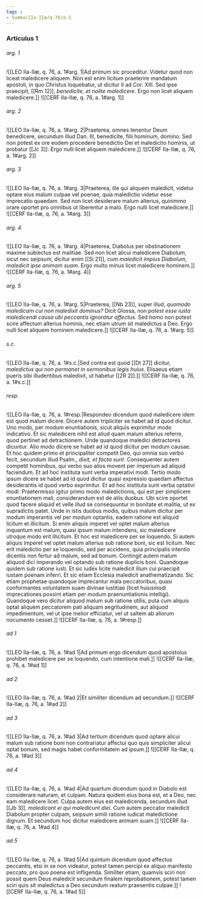 ```yaml
---
tags : 
- Summa/IIa-IIæ/q.76/a.1
---
```


### Articulus 1

###### arg. 1
![[LEO IIa-IIæ, q. 76, a. 1#arg. 1|Ad primum sic proceditur. Videtur quod non liceat maledicere aliquem. Non est enim licitum praeterire mandatum apostoli, in quo Christus loquebatur, ut dicitur II ad Cor. XIII. Sed ipse praecipit, [[Rm 12]], *benedicite, et nolite maledicere*. Ergo non licet aliquem maledicere.]]
![[CERF IIa-IIæ, q. 76, a. 1#arg. 1]]

###### arg. 2
![[LEO IIa-IIæ, q. 76, a. 1#arg. 2|Praeterea, omnes tenentur Deum benedicere, secundum illud Dan. III, benedicite, filii hominum, domino. Sed non potest ex ore eodem procedere benedictio Dei et maledictio hominis, ut probatur [[Jc 3]]. Ergo nulli licet aliquem maledicere.]]
![[CERF IIa-IIæ, q. 76, a. 1#arg. 2]]

###### arg. 3
![[LEO IIa-IIæ, q. 76, a. 1#arg. 3|Praeterea, ille qui aliquem maledicit, videtur optare eius malum culpae vel poenae, quia maledictio videtur esse imprecatio quaedam. Sed non licet desiderare malum alterius, quinimmo orare oportet pro omnibus ut liberentur a malo. Ergo nulli licet maledicere.]]
![[CERF IIa-IIæ, q. 76, a. 1#arg. 3]]

###### arg. 4
![[LEO IIa-IIæ, q. 76, a. 1#arg. 4|Praeterea, Diabolus per obstinationem maxime subiectus est malitiae. Sed non licet alicui maledicere Diabolum, sicut nec seipsum, dicitur enim [[Si 21]], *cum maledicit impius Diabolum, maledicit ipse animam suam*. Ergo multo minus licet maledicere hominem.]]
![[CERF IIa-IIæ, q. 76, a. 1#arg. 4]]

###### arg. 5
![[LEO IIa-IIæ, q. 76, a. 1#arg. 5|Praeterea, [[Nb 23]], super illud, *quomodo maledicam cui non maledixit dominus?* Dicit Glossa, *non potest esse iusta maledicendi causa ubi peccantis ignoratur affectus*. Sed homo non potest scire affectum alterius hominis, nec etiam utrum sit maledictus a Deo. Ergo nulli licet aliquem hominem maledicere.]]
![[CERF IIa-IIæ, q. 76, a. 1#arg. 5]]

###### s.c.
![[LEO IIa-IIæ, q. 76, a. 1#s.c.|Sed contra est quod [[Dt 27]] dicitur, *maledictus qui non permanet in sermonibus legis huius*. Elisaeus etiam pueris sibi illudentibus maledixit, ut habetur [[2R 2]].]]
![[CERF IIa-IIæ, q. 76, a. 1#s.c.]]

###### resp.
![[LEO IIa-IIæ, q. 76, a. 1#resp.|Respondeo dicendum quod maledicere idem est quod malum dicere. Dicere autem tripliciter se habet ad id quod dicitur. Uno modo, per modum enuntiationis, sicut aliquis exprimitur modo indicativo. Et sic maledicere nihil est aliud quam malum alterius referre, quod pertinet ad detractionem. Unde quandoque maledici detractores dicuntur. Alio modo dicere se habet ad id quod dicitur per modum causae. Et hoc quidem primo et principaliter competit Deo, qui omnia suo verbo fecit, secundum illud Psalm., *dixit, et facta sunt*. Consequenter autem competit hominibus, qui verbo suo alios movent per imperium ad aliquid faciendum. Et ad hoc instituta sunt verba imperativi modi. Tertio modo ipsum dicere se habet ad id quod dicitur quasi expressio quaedam affectus desiderantis id quod verbo exprimitur. Et ad hoc instituta sunt verba optativi modi. Praetermisso igitur primo modo maledictionis, qui est per simplicem enuntiationem mali, considerandum est de aliis duobus. Ubi scire oportet quod facere aliquid et velle illud se consequuntur in bonitate et malitia, ut ex supradictis patet. Unde in istis duobus modis, quibus malum dicitur per modum imperantis vel per modum optantis, eadem ratione est aliquid licitum et illicitum. Si enim aliquis imperet vel optet malum alterius inquantum est malum, quasi ipsum malum intendens, sic maledicere utroque modo erit illicitum. Et hoc est maledicere per se loquendo. Si autem aliquis imperet vel optet malum alterius sub ratione boni, sic est licitum. Nec erit maledictio per se loquendo, sed per accidens, quia principalis intentio dicentis non fertur ad malum, sed ad bonum. Contingit autem malum aliquod dici imperando vel optando sub ratione duplicis boni. Quandoque quidem sub ratione iusti. Et sic iudex licite maledicit illum cui praecipit iustam poenam inferri. Et sic etiam Ecclesia maledicit anathematizando. Sic etiam prophetae quandoque imprecantur mala peccatoribus, quasi conformantes voluntatem suam divinae iustitiae (licet huiusmodi imprecationes possint etiam per modum praenuntiationis intelligi). Quandoque vero dicitur aliquod malum sub ratione utilis, puta cum aliquis optat aliquem peccatorem pati aliquam aegritudinem, aut aliquod impedimentum, vel ut ipse melior efficiatur, vel ut saltem ab aliorum nocumento cesset.]]
![[CERF IIa-IIæ, q. 76, a. 1#resp.]]

###### ad 1
![[LEO IIa-IIæ, q. 76, a. 1#ad 1|Ad primum ergo dicendum quod apostolus prohibet maledicere per se loquendo, cum intentione mali.]]
![[CERF IIa-IIæ, q. 76, a. 1#ad 1]]

###### ad 2
![[LEO IIa-IIæ, q. 76, a. 1#ad 2|Et similiter dicendum ad secundum.]]
![[CERF IIa-IIæ, q. 76, a. 1#ad 2]]

###### ad 3
![[LEO IIa-IIæ, q. 76, a. 1#ad 3|Ad tertium dicendum quod optare alicui malum sub ratione boni non contrariatur affectui quo quis simpliciter alicui optat bonum, sed magis habet conformitatem ad ipsum.]]
![[CERF IIa-IIæ, q. 76, a. 1#ad 3]]

###### ad 4
![[LEO IIa-IIæ, q. 76, a. 1#ad 4|Ad quartum dicendum quod in Diabolo est considerare naturam, et culpam. Natura quidem eius bona est, et a Deo, nec eam maledicere licet. Culpa autem eius est maledicenda, secundum illud [[Jb 3]], *maledicant ei qui maledicunt diei*. Cum autem peccator maledicit Diabolum propter culpam, seipsum simili ratione iudicat maledictione dignum. Et secundum hoc dicitur maledicere animam suam.]]
![[CERF IIa-IIæ, q. 76, a. 1#ad 4]]

###### ad 5
![[LEO IIa-IIæ, q. 76, a. 1#ad 5|Ad quintum dicendum quod affectus peccantis, etsi in se non videatur, potest tamen percipi ex aliquo manifesto peccato, pro quo poena est infligenda. Similiter etiam, quamvis sciri non possit quem Deus maledicit secundum finalem reprobationem, potest tamen sciri quis sit maledictus a Deo secundum reatum praesentis culpae.]]
![[CERF IIa-IIæ, q. 76, a. 1#ad 5]]

